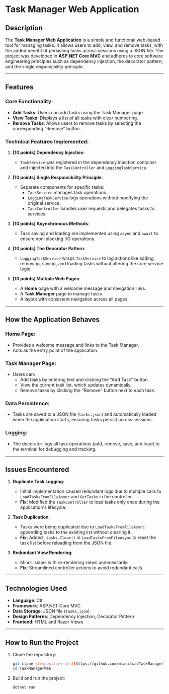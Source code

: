 # Task Manager Web Application

## Description
The **Task Manager Web Application** is a simple and functional web-based tool for managing tasks. It allows users to add, view, and remove tasks, with the added benefit of persisting tasks across sessions using a JSON file. The project was developed in **ASP.NET Core MVC** and adheres to core software engineering principles such as dependency injection, the decorator pattern, and the single responsibility principle.

---

## Features

### Core Functionality:
- **Add Tasks**: Users can add tasks using the Task Manager page.
- **View Tasks**: Displays a list of all tasks with clear numbering.
- **Remove Tasks**: Allows users to remove tasks by selecting the corresponding "Remove" button.

### Technical Features Implemented:
1. **[10 points] Dependency Injection**:
   - `TaskService` was registered in the dependency injection container and injected into the `TaskController` and `LoggingTaskService`.

2. **[10 points] Single Responsibility Principle**:
   - Separate components for specific tasks:
     - `TaskService` manages task operations.
     - `LoggingTaskService` logs operations without modifying the original service.
     - `TaskController` handles user requests and delegates tasks to services.

3. **[10 points] Asynchronous Methods**:
   - Task saving and loading are implemented using `async` and `await` to ensure non-blocking I/O operations.

4. **[10 points] The Decorator Pattern**:
   - `LoggingTaskService` wraps `TaskService` to log actions like adding, removing, saving, and loading tasks without altering the core service logic.

5. **[10 points] Multiple Web Pages**:
   - A **Home** page with a welcome message and navigation links.
   - A **Task Manager** page to manage tasks.
   - A layout with consistent navigation across all pages.

---

## How the Application Behaves

### Home Page:
- Provides a welcome message and links to the Task Manager.
- Acts as the entry point of the application.

### Task Manager Page:
- Users can:
  - Add tasks by entering text and clicking the "Add Task" button.
  - View the current task list, which updates dynamically.
  - Remove tasks by clicking the "Remove" button next to each task.

### Data Persistence:
- Tasks are saved to a JSON file (`tasks.json`) and automatically loaded when the application starts, ensuring tasks persist across sessions.

### Logging:
- The decorator logs all task operations (add, remove, save, and load) to the terminal for debugging and tracking.

---

## Issues Encountered

1. **Duplicate Task Logging**:
   - Initial implementation caused redundant logs due to multiple calls to `LoadTasksFromFileAsync` and `GetTasks` in the controller.
   - **Fix**: Modified the `TaskController` to load tasks only once during the application's lifecycle.

2. **Task Duplication**:
   - Tasks were being duplicated due to `LoadTasksFromFileAsync` appending tasks to the existing list without clearing it.
   - **Fix**: Added `_tasks.Clear()` in `LoadTasksFromFileAsync` to reset the task list before reloading from the JSON file.

3. **Redundant View Rendering**:
   - Minor issues with re-rendering views unnecessarily.
   - **Fix**: Streamlined controller actions to avoid redundant calls.

---

## Technologies Used
- **Language**: C#
- **Framework**: ASP.NET Core MVC
- **Data Storage**: JSON file (`tasks.json`)
- **Design Patterns**: Dependency Injection, Decorator Pattern
- **Frontend**: HTML and Razor Views

---

## How to Run the Project

1. Clone the repository:
   ```bash
   git clone <[repository-url](https://github.com/mlasitsa/TaskManagerWeb)>
   cd TaskManagerWeb
2. Build and run the project:
   ```bash
   dotnet run
